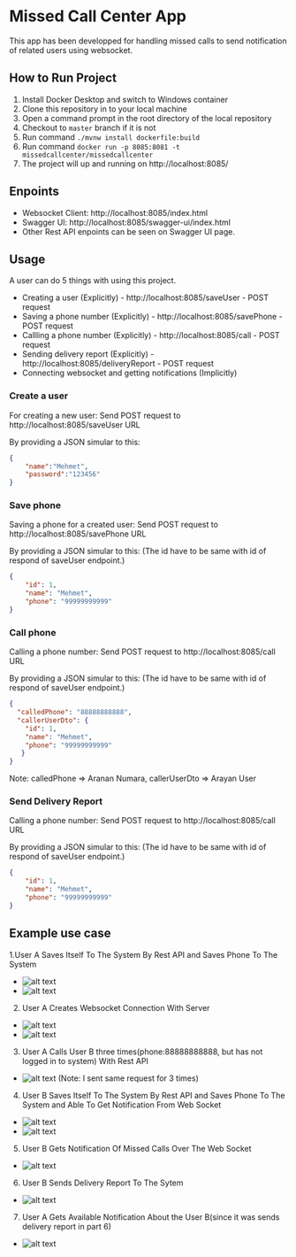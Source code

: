 # Missed Call Center App
This app has been developped for handling missed calls to send notification of related users using websocket.

## How to Run Project
1. Install Docker Desktop and switch to Windows container
2. Clone this repository in to your local machine
3. Open a command prompt in the root directory of the local repository
4. Checkout to ```master``` branch if it is not
5. Run command  ```./mvnw install dockerfile:build```
6. Run command  ```docker run -p 8085:8081 -t missedcallcenter/missedcallcenter```
7. The project will up and running on http://localhost:8085/

## Enpoints
* Websocket Client: http://localhost:8085/index.html
* Swagger UI: http://localhost:8085/swagger-ui/index.html
* Other Rest API enpoints can be seen on Swagger UI page.


## Usage
A user can do 5 things with using this project.
* Creating a user (Explicitly) - http://localhost:8085/saveUser - POST request
* Saving a phone number (Explicitly) - http://localhost:8085/savePhone - POST request
* Callling a phone number (Explicitly) - http://localhost:8085/call - POST request
* Sending delivery report (Explicitly) - http://localhost:8085/deliveryReport - POST request
* Connecting websocket and getting notifications (Implicitly)

### Create a user
For creating a new user: Send POST request to http://localhost:8085/saveUser URL

By providing a JSON simular to this:
```JSON
{
    "name":"Mehmet",
    "password":"123456"
}
```

### Save phone
Saving a phone for a created user: Send POST request to http://localhost:8085/savePhone URL

By providing a JSON simular to this: (The id have to be same with id of respond of saveUser endpoint.)
```JSON
{
    "id": 1,
    "name": "Mehmet",
    "phone": "99999999999"
}
```

### Call phone
Calling a phone number: Send POST request to http://localhost:8085/call URL

By providing a JSON simular to this: (The id have to be same with id of respond of saveUser endpoint.)
```JSON
{
  "calledPhone": "88888888888",
  "callerUserDto": {
    "id": 1,
    "name": "Mehmet",
    "phone": "99999999999"
   }
}
```
Note: calledPhone => Aranan Numara, callerUserDto => Arayan User

### Send Delivery Report 
Calling a phone number: Send POST request to http://localhost:8085/call URL

By providing a JSON simular to this: (The id have to be same with id of respond of saveUser endpoint.)
```JSON
{
    "id": 1,
    "name": "Mehmet",
    "phone": "99999999999"
}
```
## Example use case
1.User A Saves Itself To The System By Rest API and Saves Phone To The System
* ![alt text](https://user-images.githubusercontent.com/23100256/100641262-49938a80-3348-11eb-9609-7c5cba632c85.png)
* ![alt text](https://user-images.githubusercontent.com/23100256/100641395-78116580-3348-11eb-94c1-5a1107320038.png)

2. User A Creates Websocket Connection With Server
* ![alt text](https://user-images.githubusercontent.com/23100256/100642073-5a90cb80-3349-11eb-8ea9-9fed9bcc43a7.png)
* ![alt text](https://user-images.githubusercontent.com/23100256/100642241-988def80-3349-11eb-9759-dc1b00880fc6.png)

3. User A Calls User B three times(phone:88888888888, but has not logged in to system) With Rest API
* ![alt text](https://user-images.githubusercontent.com/23100256/100642958-86608100-334a-11eb-87e8-809f2d15fee9.png)
  (Note: I sent same request for 3 times)

4. User B Saves Itself To The System By Rest API and Saves Phone To The System and Able To Get Notification From Web Socket
* ![alt text](https://user-images.githubusercontent.com/23100256/100644393-51edc480-334c-11eb-8afa-5408b395a916.png)
* ![alt text](https://user-images.githubusercontent.com/23100256/100644754-c45ea480-334c-11eb-88ce-7b23ac18c870.png)

5. User B Gets Notification Of Missed Calls Over The Web Socket
* ![alt text](https://user-images.githubusercontent.com/23100256/100644975-143d6b80-334d-11eb-8b8d-cd590114ad41.png)

6. User B Sends Delivery Report To The Sytem
* ![alt text](https://user-images.githubusercontent.com/23100256/100645392-a9406480-334d-11eb-9c1d-4b955a26320d.png)

7. User A Gets Available Notification About the User B(since it was sends delivery report in part 6)
* ![alt text](https://user-images.githubusercontent.com/23100256/100645528-d9880300-334d-11eb-8be9-4e99ee62d977.png)






